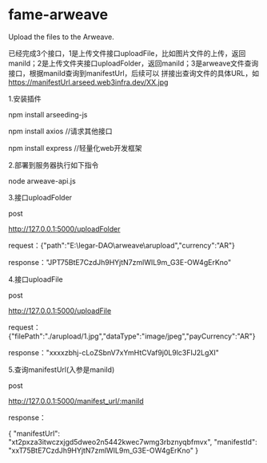 # fame-arweave
Upload the files to the Arweave.

已经完成3个接口，1是上传文件接口uploadFile，比如图片文件的上传，返回maniId；2是上传文件夹接口uploadFolder，返回maniId；3是arweave文件查询接口，根据maniId查询到manifestUrl，后续可以
拼接出查询文件的具体URL，如
https://manifestUrl.arseed.web3infra.dev/XX.jpg

1.安装插件

npm install arseeding-js

npm install axios   //请求其他接口

npm install express   //轻量化web开发框架





2.部署到服务器执行如下指令 

node arweave-api.js

    


3.接口uploadFolder

post

http://127.0.0.1:5000/uploadFolder

request：{"path":"E:\\legar-DAO\\arweave\\arupload","currency":"AR"}

response："JPT75BtE7CzdJh9HYjtN7zmlWIL9m_G3E-OW4gErKno"
    


4.接口uploadFile

post

http://127.0.0.1:5000/uploadFile

request：{"filePath":"./arupload/1.jpg","dataType":"image/jpeg","payCurrency":"AR"}

response："xxxxzbhj-cLoZSbnV7xYmHtCVaf9j0L9lc3FIJ2LgXI"
    


5.查询manifestUrl(入参是maniId)

post

http://127.0.0.1:5000/manifest_url/:maniId

response：

{
    "manifestUrl": "xt2pxza3itwczxjgd5dweo2n5442kwec7wmg3rbznyqbfmvx",
    "manifestId": "xxT75BtE7CzdJh9HYjtN7zmlWIL9m_G3E-OW4gErKno"
}

